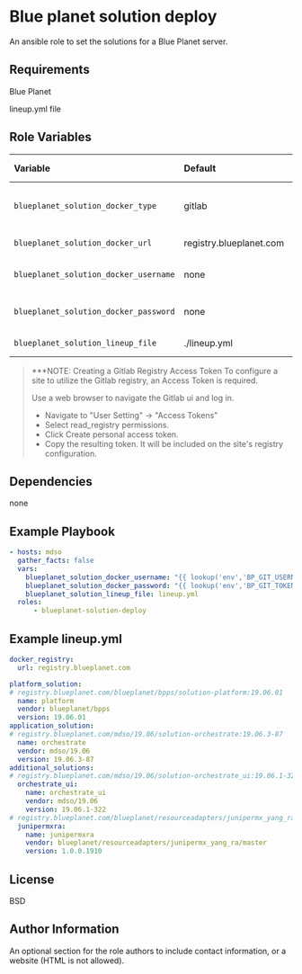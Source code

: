 Blue planet solution deploy
=========

An ansible role to set the solutions for a Blue Planet server.

Requirements
------------

Blue Planet

lineup.yml file

Role Variables
--------------

| Variable                               | Default                 | Comments (type)                |
| :------------------------------------- | :---------------------- | :----------------------------- |
| `blueplanet_solution_docker_type`      | gitlab                  | Type of docker registry ***    |
| `blueplanet_solution_docker_url`       | registry.blueplanet.com | url of registry                |
| `blueplanet_solution_docker_username`  | none                    | Username for the registry      |
| `blueplanet_solution_docker_password`  | none                    | Password for the registry      |
| `blueplanet_solution_lineup_file`      | ./lineup.yml            | location of lineup file        |

>  ***NOTE: Creating a Gitlab Registry Access Token
>  To configure a site to utilize the Gitlab registry, an Access Token is required.
>
>  Use a web browser to navigate the Gitlab ui and log in.
>  * Navigate to "User Setting" -> "Access Tokens"
>  * Select read_registry permissions.
>  * Click Create personal access token.
>  * Copy the resulting token. It will be included on the site's registry configuration.

Dependencies
------------

none

Example Playbook
----------------

```yml
- hosts: mdso
  gather_facts: false
  vars:
    blueplanet_solution_docker_username: "{{ lookup('env','BP_GIT_USERNAME') }}"
    blueplanet_solution_docker_password: "{{ lookup('env','BP_GIT_TOKEN') }}"
    blueplanet_solution_lineup_file: lineup.yml
  roles:
      - blueplanet-solution-deploy
```

Example lineup.yml
------------------

```yml
docker_registry:
  url: registry.blueplanet.com

platform_solution:
# registry.blueplanet.com/blueplanet/bpps/solution-platform:19.06.01
  name: platform
  vendor: blueplanet/bpps
  version: 19.06.01
application_solution:
# registry.blueplanet.com/mdso/19.06/solution-orchestrate:19.06.3-87
  name: orchestrate
  vendor: mdso/19.06
  version: 19.06.3-87
additional_solutions:
# registry.blueplanet.com/mdso/19.06/solution-orchestrate_ui:19.06.1-322
  orchestrate_ui:
    name: orchestrate_ui
    vendor: mdso/19.06
    version: 19.06.1-322
# registry.blueplanet.com/blueplanet/resourceadapters/junipermx_yang_ra/master/solution-junipermxra:1.0.0.1910
  junipermxra:
    name: junipermxra
    vendor: blueplanet/resourceadapters/junipermx_yang_ra/master
    version: 1.0.0.1910
```

License
-------

BSD

Author Information
------------------

An optional section for the role authors to include contact information, or a website (HTML is not allowed).
